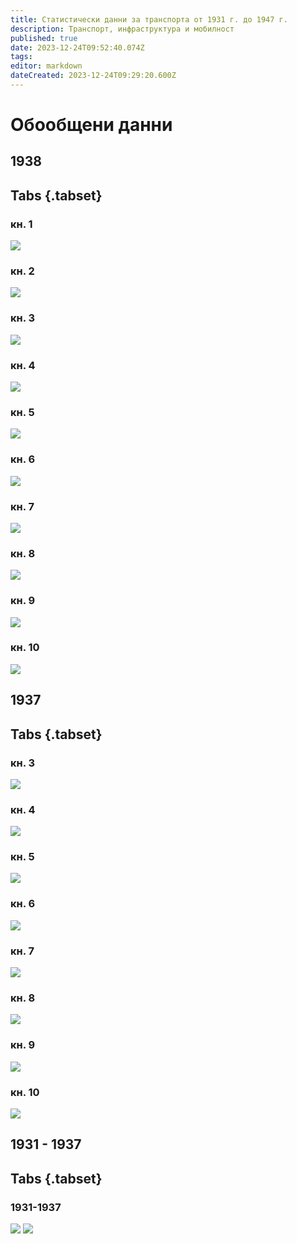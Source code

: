 ```yaml
---
title: Статистически данни за транспорта от 1931 г. до 1947 г.
description: Транспорт, инфраструктура и мобилност
published: true
date: 2023-12-24T09:52:40.074Z
tags: 
editor: markdown
dateCreated: 2023-12-24T09:29:20.600Z
---
```


# Обообщени данни

## 1938
## Tabs {.tabset}

### кн. 1
<img src="https://drive.google.com/uc?id=1QRHbAvPbHlNDArQZcqTUxFTBODi-b0a2">

### кн. 2
<img src="https://drive.google.com/uc?id=15KBhsdKQL2bn53ASurXCRG5_GTKr7_Nj">

### кн. 3
<img src="https://drive.google.com/uc?id=1FC2LXqTgbgAI2mD9BCCk69Ajq5-gh24K">

### кн. 4
<img src="https://drive.google.com/uc?id=1w887U8xToC5Z5gDTC7lYtyhluZGfYNkL">


### кн. 5
<img src="https://drive.google.com/uc?id=1UpJNAKCjhgfzPwCSPPcRZxGHANGfE-wy">


### кн. 6
<img src="https://drive.google.com/uc?id=1WDuKF9o11YcK5cLjMi934AFC7KIK7uKd">

### кн. 7
<img src="https://drive.google.com/uc?id=11aCr_4F8gwUnuZrm8tQXy23CA8s1BefK">

### кн. 8
<img src="https://drive.google.com/uc?id=1m2cqT2rjjpIbGH9ht2WOuyPHv83IEENA">

### кн. 9
<img src="https://drive.google.com/uc?id=1R0UBkLulp96t3x8sUmrqfPsPabgnCMZH">

### кн. 10
<img src="https://drive.google.com/uc?id=1eiikHXAmyBRfCvdF7JlqGa34H_LlFEo0">

## 1937
## Tabs {.tabset}

### кн. 3
<img src="https://drive.google.com/uc?id=12ujeAepd7pUpQIQN0lPacV3dvh1ECHZy">

### кн. 4
<img src="https://drive.google.com/uc?id=1Tqsh-8YAxSUPg4LTGK1lAypfKNYxWCop">

### кн. 5
<img src="https://drive.google.com/uc?id=1ndxyipgGgOq4zdUn-kFE3TJiCN7Q61T5">

### кн. 6
<img src="https://drive.google.com/uc?id=1NTASxgv_EC5QWWMCzxl3o2-wVnZtH2fE">

### кн. 7
<img src="https://drive.google.com/uc?id=1lGpK29HF1EgTI7mWBTVuE4qCtCtBbWCC">

### кн. 8
<img src="https://drive.google.com/uc?id=1hjlv0e3okuL2rcKl5RSOD8ElZjOYNkwF">


### кн. 9
<img src="https://drive.google.com/uc?id=1qIl9ry5HOcbaxifGbvg5YndQwUHPaBww">

### кн. 10
<img src="https://drive.google.com/uc?id=1iN7H2ogJf9CR2Ed-ERFATaEEV6BM-4TO">

## 1931 - 1937
## Tabs {.tabset}

### 1931-1937
<img src="https://drive.google.com/uc?id=1E-zffT08cMD77CxycJ3N-nC7VZ8JQk3R">
<img src="https://drive.google.com/uc?id=1WLC4FTs1JpaLE0Fwkw0hpDr1fszrT-6j">